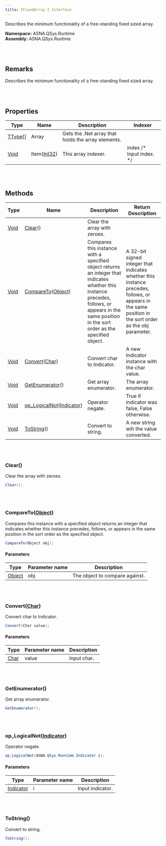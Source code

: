 ```yaml
---
title: IFixedArray`2 Interface
---
```


Describes the minimum functionality of a free-standing fixed sized array.

**Namespace:** ASNA.QSys.Runtime <br/>
**Assembly:** ASNA.QSys.Runtime

<br>
<br>

## Remarks

Describes the minimum functionality of a free-standing fixed sized array.

[//]: # ($$TODO: Complete the Remarks section.)

<br>
<br>

## Properties

| Type | Name | Description | Indexer
| --- | --- | --- | --- 
| [TType[]]($$TODO-TType[].html) | Array | Gets the .Net array that holds the array elements. | 
| [Void](https://docs.microsoft.com/en-us/dotnet/api/system.void) | Item([Int32](https://docs.microsoft.com/en-us/dotnet/api/system.int32)) | This array indexer. | index /* Input index. */

<br>
<br>

## Methods

| Type | Name | Description | Return Description 
| --- | --- | --- | --- 
| [Void](https://docs.microsoft.com/en-us/dotnet/api/system.void) | [Clear](#clear)() | Clear the array with zeroes. | 
| [Void](https://docs.microsoft.com/en-us/dotnet/api/system.void) | [CompareTo](#comparetoobject)([Object](https://docs.microsoft.com/en-us/dotnet/api/system.object)) | Compares this instance with a specified object returns an integer that indicates whether this instance precedes, follows, or appears in the same position in the sort order as the specified object. | A 32-bit signed integer that indicates whether this instance precedes, follows, or appears in the same position in the sort order as the obj parameter.
| [Void](https://docs.microsoft.com/en-us/dotnet/api/system.void) | [Convert](#convertchar)([Char](https://docs.microsoft.com/en-us/dotnet/api/system.char)) | Convert char to Indicator. | A new Indicator instance with the char value.
| [Void](https://docs.microsoft.com/en-us/dotnet/api/system.void) | [GetEnumerator](#getenumerator)() | Get array enumerator. | The array enumerator.
| [Void](https://docs.microsoft.com/en-us/dotnet/api/system.void) | [op_LogicalNot](#op_logicalnotindicator)([Indicator](/reference/asna-qsys-runtime/indicator.html)) | Operator negate. | True if indicator was false, False otherwise.
| [Void](https://docs.microsoft.com/en-us/dotnet/api/system.void) | [ToString](#tostring)() | Convert to string. | A new string wih the value converted.

<br>
<br>

### Clear()

Clear the array with zeroes.

```cs
Clear();
```


<br>
<br>

### CompareTo([Object](https://docs.microsoft.com/en-us/dotnet/api/system.object))

Compares this instance with a specified object returns an integer that indicates whether this instance precedes, follows, or appears in the same position in the sort order as the specified object.

```cs
CompareTo(Object obj);
```

#### Parameters

| Type | Parameter name | Description
| --- | --- | ---
| [Object](https://docs.microsoft.com/en-us/dotnet/api/system.object) | obj | The object to compare against. 


<br>
<br>

### Convert([Char](https://docs.microsoft.com/en-us/dotnet/api/system.char))

Convert char to Indicator.

```cs
Convert(Char value);
```

#### Parameters

| Type | Parameter name | Description
| --- | --- | ---
| [Char](https://docs.microsoft.com/en-us/dotnet/api/system.char) | value | Input char. 


<br>
<br>

### GetEnumerator()

Get array enumerator.

```cs
GetEnumerator();
```


<br>
<br>

### op_LogicalNot([Indicator](/reference/asna-qsys-runtime/indicator.html))

Operator negate.

```cs
op_LogicalNot(ASNA.QSys.Runtime.Indicator i);
```

#### Parameters

| Type | Parameter name | Description
| --- | --- | ---
| [Indicator](/reference/asna-qsys-runtime/indicator.html) | i | Input indicator. 


<br>
<br>

### ToString()

Convert to string.

```cs
ToString();
```


<br>
<br>


